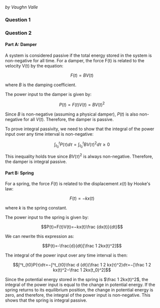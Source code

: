 _by Vaughn Valle_

### Question 1



### Question 2
#### Part A: Damper

A system is considered passive if the total energy stored in the system is non-negative for all time. For a damper, the force F(t) is related to the velocity V(t) by the equation:

$$
F(t)=BV(t)
$$

where $B$ is the damping coefficient.

The power input to the damper is given by:

$$P(t)=F(t)V(t)=BV(t)^2$$

Since $B$ is non-negative (assuming a physical damper), $P(t)$ is also non-negative for all $V(t)$. Therefore, the damper is passive.

To prove integral passivity, we need to show that the integral of the power input over any time interval is non-negative:

$$∫_{t_0​}^t​ P(τ)dτ=∫^t_{t_0}​BV(τ)^2dτ≥0$$

This inequality holds true since $BV(τ)^2$ is always non-negative. Therefore, the damper is integral passive.

#### Part B: Spring

For a spring, the force $F(t)$ is related to the displacement $x(t)$ by Hooke's law:

$$F(t)=−kx(t)$$

where $k$ is the spring constant.

The power input to the spring is given by:

$$P(t)=F(t)V(t)=−kx(t)\frac {dx(t)}{dt​}$$

We can rewrite this expression as:

$$P(t)=-\frac{d}{dt}​[\frac 1 2 ​kx(t)^2]$$

The integral of the power input over any time interval is then:

$$∫^t_{t0}​​P(τ)dτ=−∫^t_{t0}​\frac d {dt}​(\frac 1 2 ​kx(τ)^2)dτ=−[\frac 1 2​kx(t)^2−\frac 1 2​kx(t_0​)^2]$$

Since the potential energy stored in the spring is $\frac 1 2kx(t)^2$, the integral of the power input is equal to the change in potential energy. If the spring returns to its equilibrium position, the change in potential energy is zero, and therefore, the integral of the power input is non-negative. This shows that the spring is integral passive.